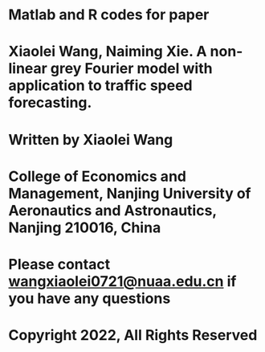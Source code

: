 # Matlab and R codes for paper
# Xiaolei Wang, Naiming Xie. A non-linear grey Fourier model with application to traffic speed forecasting.
# Written by Xiaolei Wang
# College of Economics and Management, Nanjing University of Aeronautics and Astronautics, Nanjing 210016, China
# Please contact wangxiaolei0721@nuaa.edu.cn if you have any questions
# Copyright 2022, All Rights Reserved
